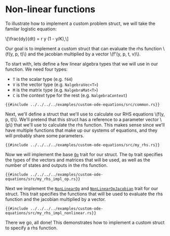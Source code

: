 # Non-linear functions

To illustrate how to implement a custom problem struct, we will take the familar logistic equation:

\\[\frac{dy}{dt} = r y (1 - y/K),\\]

Our goal is to implement a custom struct that can evaluate the rhs function \\(f(y, p, t)\\) and the jacobian multiplied by a vector \\(f'(y, p, t, v)\\).

To start with, lets define a few linear algebra types that we will use in our function. We need four types:
- `T` is the scalar type (e.g. `f64`)
- `V` is the vector type (e.g. `NalgebraVec<T>`)
- `M` is the matrix type (e.g. `NalgebraMat<T>`)
- `C` is the context type for the rest (e.g. `NalgebraContext`)

```rust,ignore
{{#include ../../../../examples/custom-ode-equations/src/common.rs}}
```

Next, we'll define a struct that we'll use to calculate our RHS equations \\(f(y, p, t)\\). We'll pretend that this struct has a reference to a parameter vector \\(p\\) that we'll use to calculate the rhs function. This makes sense since we'll have multiple functions that make up our systems of equations, and they will probably share some parameters. 

```rust,ignore
{{#include ../../../../examples/custom-ode-equations/src/my_rhs.rs}}
```

Now we will implement the base [`Op`](https://docs.rs/diffsol/latest/diffsol/op/trait.Op.html) trait for our struct. The `Op` trait specifies the types of the vectors and matrices that will be used, as well as the number of states and outputs in the rhs function.

```rust,ignore
{{#include ../../../../examples/custom-ode-equations/src/my_rhs_impl_op.rs}}
```

Next we implement the [`NonLinearOp`](https://docs.rs/diffsol/latest/diffsol/op/nonlinear_op/trait.NonLinearOp.html) and [`NonLinearOpJacobian`](https://docs.rs/diffsol/latest/diffsol/op/nonlinear_op/trait.NonLinearOpJacobian.html) trait for our struct. This trait specifies the functions that will be used to evaluate the rhs function and the jacobian multiplied by a vector.

```rust,ignore
{{#include ../../../../examples/custom-ode-equations/src/my_rhs_impl_nonlinear.rs}}
```

There we go, all done! This demonstrates how to implement a custom struct to specify a rhs function.

